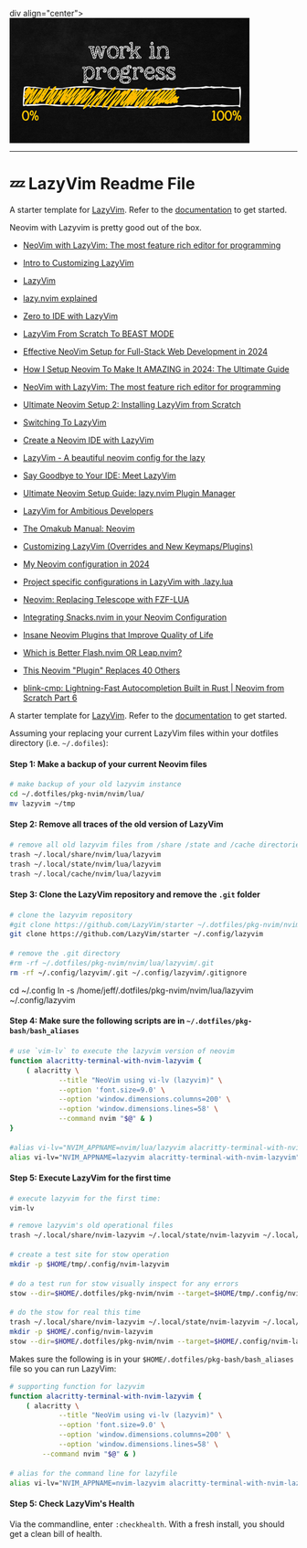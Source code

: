 <!--
Maintainer:   jeffskinnerbox@yahoo.com / www.jeffskinnerbox.me
Version:      0.0.1
-->

div align="center">
<img src="https://raw.githubusercontent.com/jeffskinnerbox/blog/main/content/images/banners-bkgrds/work-in-progress.jpg" title="These materials require additional work and are not ready for general use." align="center" width=420px height=219px>
</div>

---------------

# 💤 LazyVim Readme File

A starter template for [LazyVim](https://github.com/LazyVim/LazyVim).
Refer to the [documentation](https://lazyvim.github.io/installation) to get started.

Neovim with Lazyvim is pretty good out of the box.

* [NeoVim with LazyVim: The most feature rich editor for programming](https://www.youtube.com/watch?v=lojAgyGnzc0)
* [Intro to Customizing LazyVim](https://www.youtube.com/watch?v=jBzmpArdjlE)
* [LazyVim](https://www.youtube.com/playlist?list=PLXJ0on0Dau77THnZeQLqK1hV6s2udsaAm)
* [lazy.nvim explained](https://www.youtube.com/watch?v=_kPg0VBRxJc)
* [Zero to IDE with LazyVim](https://www.youtube.com/watch?v=N93cTbtLCIM)
* [LazyVim From Scratch To BEAST MODE](https://www.youtube.com/watch?v=evCmP4hH7ZU)
* [Effective NeoVim Setup for Full-Stack Web Development in 2024](https://www.youtube.com/watch?v=V070Zmvx9AM)
* [How I Setup Neovim To Make It AMAZING in 2024: The Ultimate Guide](https://www.youtube.com/watch?v=6pAG3BHurdM)
* [NeoVim with LazyVim: The most feature rich editor for programming](https://www.youtube.com/watch?v=lojAgyGnzc0&t=15s)
* [Ultimate Neovim Setup 2: Installing LazyVim from Scratch](https://www.youtube.com/watch?v=4Bm_F5j-QuY)

* [Switching To LazyVim](https://medium.com/unixification/switching-to-lazyvim-5d497c089c7b)
* [Create a Neovim IDE with LazyVim](https://www.joshmedeski.com/posts/create-a-neovim-ide-with-lazyvim/)
* [LazyVim - A beautiful neovim config for the lazy](https://www.barbarianmeetscoding.com/notes/neovim-lazyvim/)
* [Say Goodbye to Your IDE: Meet LazyVim](https://catalins.tech/lazyvim/)
* [Ultimate Neovim Setup Guide: lazy.nvim Plugin Manager](https://dev.to/slydragonn/ultimate-neovim-setup-guide-lazynvim-plugin-manager-23b7)
* [LazyVim for Ambitious Developers](https://lazyvim-ambitious-devs.phillips.codes/)
* [The Omakub Manual: Neovim](https://manual.omakub.org/1/read/13/neovim)
* [Customizing LazyVim (Overrides and New Keymaps/Plugins)](https://levelup.gitconnected.com/customizing-lazyvim-overrides-and-new-keymaps-plugins-528feeb547df)
* [My Neovim configuration in 2024](https://www.youtube.com/watch?v=2Meztidjjlg)
* [Project specific configurations in LazyVim with .lazy.lua](https://typecraft.dev/newsletters/2025-01-08/project-specific-configurations-in-lazyvim-with-lazy-lua)
* [Neovim: Replacing Telescope with FZF-LUA](https://www.youtube.com/watch?v=pJincazaOaw)

* [Integrating Snacks.nvim in your Neovim Configuration](https://www.youtube.com/watch?v=NG7P_fPeuA8)
* [Insane Neovim Plugins that Improve Quality of Life](https://www.youtube.com/watch?v=jz51iQZqfrM)
* [Which is Better Flash.nvim OR Leap.nvim?](https://www.youtube.com/watch?v=NG7P_fPeuA8)
* [This Neovim "Plugin" Replaces 40 Others](https://www.youtube.com/watch?v=qyB-sAvW2lI)
* [blink-cmp: Lightning-Fast Autocompletion Built in Rust | Neovim from Scratch Part 6](https://www.youtube.com/watch?v=GKIxgCcKAq4)

A starter template for [LazyVim](https://github.com/LazyVim/LazyVim).
Refer to the [documentation](https://lazyvim.github.io/installation) to get started.

Assuming your replacing your current LazyVim files within your dotfiles directory (i.e. `~/.dofiles`):

#### Step 1: Make a backup of your current Neovim files

```bash
# make backup of your old lazyvim instance
cd ~/.dotfiles/pkg-nvim/nvim/lua/
mv lazyvim ~/tmp
```

#### Step 2: Remove all traces of the old version of LazyVim

```bash
# remove all old lazyvim files from /share /state and /cache directories
trash ~/.local/share/nvim/lua/lazyvim
trash ~/.local/state/nvim/lua/lazyvim
trash ~/.local/cache/nvim/lua/lazyvim
```

#### Step 3: Clone the LazyVim repository and remove the `.git` folder

```bash
# clone the lazyvim repository
#git clone https://github.com/LazyVim/starter ~/.dotfiles/pkg-nvim/nvim/lua/lazyvim
git clone https://github.com/LazyVim/starter ~/.config/lazyvim

# remove the .git directory
#rm -rf ~/.dotfiles/pkg-nvim/nvim/lua/lazyvim/.git
rm -rf ~/.config/lazyvim/.git ~/.config/lazyvim/.gitignore
```

cd ~/.config
ln -s /home/jeff/.dotfiles/pkg-nvim/nvim/lua/lazyvim ~/.config/lazyvim

#### Step 4: Make sure the following scripts are in `~/.dotfiles/pkg-bash/bash_aliases`

```bash
# use `vim-lv` to execute the lazyvim version of neovim
function alacritty-terminal-with-nvim-lazyvim {
    ( alacritty \
            --title "NeoVim using vi-lv (lazyvim)" \
            --option 'font.size=9.0' \
            --option 'window.dimensions.columns=200' \
            --option 'window.dimensions.lines=58' \
            --command nvim "$@" & )
}

#alias vi-lv="NVIM_APPNAME=nvim/lua/lazyvim alacritty-terminal-with-nvim-lazyvim"
alias vi-lv="NVIM_APPNAME=lazyvim alacritty-terminal-with-nvim-lazyvim"
```

#### Step 5: Execute LazyVim for the first time

```bash
# execute lazyvim for the first time:
vim-lv
```

```bash
# remove lazyvim's old operational files
trash ~/.local/share/nvim-lazyvim ~/.local/state/nvim-lazyvim ~/.local/cache/nvim-lazyvim

# create a test site for stow operation
mkdir -p $HOME/tmp/.config/nvim-lazyvim

# do a test run for stow visually inspect for any errors
stow --dir=$HOME/.dotfiles/pkg-nvim/nvim --target=$HOME/tmp/.config/nvim-lazyvim --stow lazyvim

# do the stow for real this time
trash ~/.local/share/nvim-lazyvim ~/.local/state/nvim-lazyvim ~/.local/cache/nvim-lazyvim
mkdir -p $HOME/.config/nvim-lazyvim
stow --dir=$HOME/.dotfiles/pkg-nvim/nvim --target=$HOME/.config/nvim-lazyvim --stow lazyvim
```

Makes sure the following is in your `$HOME/.dotfiles/pkg-bash/bash_aliases` file
so you can run LazyVim:

```bash
# supporting function for lazyvim
function alacritty-terminal-with-nvim-lazyvim {
    ( alacritty \
            --title "NeoVim using vi-lv (lazyvim)" \
            --option 'font.size=9.0' \
            --option 'window.dimensions.columns=200' \
            --option 'window.dimensions.lines=58' \
        --command nvim "$@" & )

# alias for the command line for lazyfile
alias vi-lv="NVIM_APPNAME=nvim-lazyvim alacritty-terminal-with-nvim-lazyvim"
```

#### Step 5: Check LazyVim's Health
Via the commandline, enter `:checkhealth`.
With a fresh install, you should get a clean bill of health.

